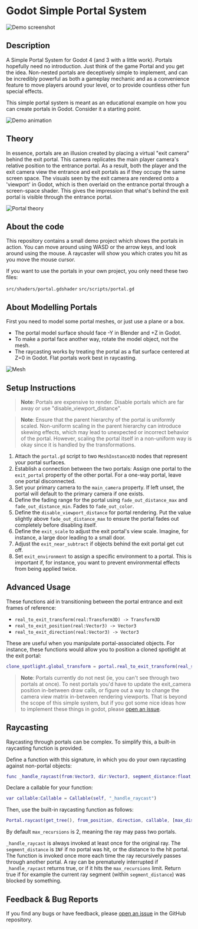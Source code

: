 # Godot Simple Portal System

![Demo screenshot](https://github.com/Donitzo/godot-simple-portal-system/blob/main/images/screenshot.png)

## Description

A Simple Portal System for Godot 4 (and 3 with a little work). Portals hopefully need no introduction. Just think of the game Portal and you get the idea. Non-nested portals are deceptively simple to implement, and can be incredibly powerful as both a gameplay mechanic and as a convenience feature to move players around your level, or to provide countless other fun special effects.

This simple portal system is meant as an educational example on how you can create portals in Godot. Consider it a starting point.

![Demo animation](https://github.com/Donitzo/godot-simple-portal-system/blob/main/images/demo.gif)

## Theory

In essence, portals are an illusion created by placing a virtual "exit camera" behind the exit portal. This camera replicates the main player camera's relative position to the entrance portal. As a result, both the player and the exit camera view the entrance and exit portals as if they occupy the same screen space. The visuals seen by the exit camera are rendered onto a 'viewport' in Godot, which is then overlaid on the entrance portal through a screen-space shader. This gives the impression that what's behind the exit portal is visible through the entrance portal.

![Portal theory](https://github.com/Donitzo/godot-simple-portal-system/blob/main/images/portals.png)

## About the code

This repository contains a small demo project which shows the portals in action. You can move around using WASD or the arrow keys, and look around using the mouse. A raycaster will show you which crates you hit as you move the mouse cursor.

If you want to use the portals in your own project, you only need these two files:

`src/shaders/portal.gdshader`
`src/scripts/portal.gd`

## About Modelling Portals

First you need to model some portal meshes, or just use a plane or a box.

- The portal model surface should face -Y in Blender and +Z in Godot.
- To make a portal face another way, rotate the model object, not the mesh.
- The raycasting works by treating the portal as a flat surface centered at Z=0 in Godot. Flat portals work best in raycasting.

![Mesh](https://github.com/Donitzo/godot-simple-portal-system/blob/main/images/mesh.png)

## Setup Instructions

> **Note**: Portals are expensive to render. Disable portals which are far away or use "disable_viewport_distance".

> **Note**: Ensure that the parent hierarchy of the portal is uniformly scaled. Non-uniform scaling in the parent hierarchy can introduce skewing effects, which may lead to unexpected or incorrect behavior of the portal. However, scaling the portal itself in a non-uniform way is okay since it is handled by the transformations.

1. Attach the `portal.gd` script to two `MeshInstance3D` nodes that represent your portal surfaces.
2. Establish a connection between the two portals: Assign one portal to the `exit_portal` property of the other portal. For a one-way portal, leave one portal disconnected.
3. Set your primary camera to the `main_camera` property. If left unset, the portal will default to the primary camera if one exists.
4. Define the fading range for the portal using `fade_out_distance_max` and `fade_out_distance_min`. Fades to `fade_out_color`.
5. Define the `disable_viewport_distance` for portal rendering. Put the value slightly above `fade_out_distance_max` to ensure the portal fades out completely before disabling itself.
6. Define the `exit_scale` to adjust the exit portal's view scale. Imagine, for instance, a large door leading to a small door.
7. Adjust the `exit_near_subtract` if objects behind the exit portal get cut off.
8. Set `exit_environment` to assign a specific environment to a portal. This is important if, for instance, you want to prevent environmental effects from being applied twice.

## Advanced Usage

These functions aid in transitioning between the portal entrance and exit frames of reference:

- `real_to_exit_transform(real:Transform3D) -> Transform3D`
- `real_to_exit_position(real:Vector3) -> Vector3`
- `real_to_exit_direction(real:Vector3) -> Vector3`

These are useful when you manipulate portal-associated objects. For instance, these functions would allow you to position a cloned spotlight at the exit portal:

```gd
clone_spotlight.global_transform = portal.real_to_exit_transform(real_spotlight.global_transform)
```

> **Note**: Portals currently do not nest (ie, you can't see through two portals at once). To nest portals you'd have to update the exit_camera position in-between draw calls, or figure out a way to change the camera view matrix in-between rendering viewports. That is beyond the scope of this simple system, but if you got some nice ideas how to implement these things in godot, please [open an issue](https://github.com/Donitzo/godot-simple-portal-system/issues).

## Raycasting

Raycasting through portals can be complex. To simplify this, a built-in raycasting function is provided.

Define a function with this signature, in which you do your own raycasting against non-portal objects:

```gd
func _handle_raycast(from:Vector3, dir:Vector3, segment_distance:float, recursive_distance:float, recursions:int) -> bool:
```

Declare a callable for your function:

```gd
var callable:Callable = Callable(self, "_handle_raycast")
```

Then, use the built-in raycasting function as follows:

```gd
Portal.raycast(get_tree(), from_position, direction, callable, [max_distance=INF], [max_recursions=2], [ignore_backside=true])
```

By default `max_recursions` is 2, meaning the ray may pass two portals.

`_handle_raycast` is always invoked at least once for the original ray. The `segment_distance` is `INF` if no portal was hit, or the distance to the hit portal. The function is invoked once more each time the ray recursively passes through another portal. A ray can be prematurely interrupted if `_handle_raycast` returns true, or if it hits the `max_recursions` limit. Return true if for example the current ray segment (within `segment_distance`) was blocked by something.

## Feedback & Bug Reports

If you find any bugs or have feedback, please [open an issue](https://github.com/Donitzo/godot-simple-portal-system/issues) in the GitHub repository.
